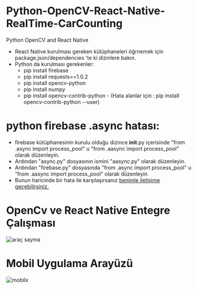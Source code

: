 # Python-OpenCV-React-Native-RealTime-CarCounting
Python OpenCV and React Native

- React Native kurulması gereken kütüphaneleri öğrnemek için package.json/dependencies 'te ki dizinlere bakın.
- Python da kurulması gerekenler:
  - pip install firebase
  - pip install requests==1.0.2
  - pip install opencv-python
  - pip install numpy
  - pip install opencv-contrib-python - (Hata alanlar için : pip install opencv-contrib-python --user)
  
# python firebase .async hatası:
- firebase kütüphanesinin kurulu olduğu dizince __init__.py içerisinde "from .async import process_pool" u "from .aasync import process_pool" olarak düzenleyin.
- Ardından "async.py" dosyasının ismini "aasync.py" olarak düzenleyin.
- Ardından "firebase.py" dosyasında "from .async import process_pool" u "from .aasync import process_pool" olarak düzenleyin
- Bunun haricinde bir hata ile karşılaşırsanız [benimle iletişime geçebilirsiniz.](mailto:imuratony@gmail.com?subject=[GitHub]%20OpenCV%20ReactNative%20Help!)


# OpenCv ve React Native Entegre Çalışması

![araç sayma](https://user-images.githubusercontent.com/34923740/73385216-d2cbd200-42dd-11ea-8c2d-591e116401c4.gif)



# Mobil Uygulama Arayüzü


![mobilx](https://user-images.githubusercontent.com/34923740/73385253-eaa35600-42dd-11ea-8edd-99c20bf211dc.gif)

